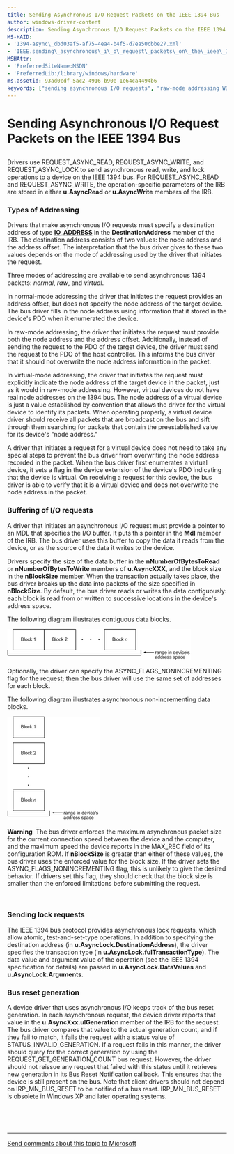 ```yaml
---
title: Sending Asynchronous I/O Request Packets on the IEEE 1394 Bus
author: windows-driver-content
description: Sending Asynchronous I/O Request Packets on the IEEE 1394 Bus
MS-HAID:
- '1394-async\_dbd03af5-af75-4ea4-b4f5-d7ea50cbbe27.xml'
- 'IEEE.sending\_asynchronous\_i\_o\_request\_packets\_on\_the\_ieee\_1394\_bus'
MSHAttr:
- 'PreferredSiteName:MSDN'
- 'PreferredLib:/library/windows/hardware'
ms.assetid: 93ad0cdf-5ac2-4916-b90e-1e64ca4494b6
keywords: ["sending asynchronous I/O requests", "raw-mode addressing WDK IEEE 1394 bus", "virtual-mode addressing WDK IEEE 1394 bus", "normal-mode addressing WDK IEEE 1394 bus", "addresses WDK IEEE 1394 bus", "data blocks WDK IEEE 1394 bus", "contiguous data blocks WDK IEEE 1394 bus", "non-incrementing data blocks WDK IEEE 1394 bus", "buffers WDK IEEE 1394 bus", "bus reset generation WDK IEEE 1394 bus", "reset generation WDK IEEE 1394 bus", "locking WDK IEEE 1394 bus"]
---
```


# Sending Asynchronous I/O Request Packets on the IEEE 1394 Bus


## <a href="" id="ddk-sending-asynchronous-i-o-request-packets-on-the-ieee-1394-bus-kg"></a>


Drivers use REQUEST\_ASYNC\_READ, REQUEST\_ASYNC\_WRITE, and REQUEST\_ASYNC\_LOCK to send asynchronous read, write, and lock operations to a device on the IEEE 1394 bus. For REQUEST\_ASYNC\_READ and REQUEST\_ASYNC\_WRITE, the operation-specific parameters of the IRB are stored in either **u.AsyncRead** or **u.AsyncWrite** members of the IRB.

### Types of Addressing

Drivers that make asynchronous I/O requests must specify a destination address of type [**IO\_ADDRESS**](https://msdn.microsoft.com/library/windows/hardware/ff537346) in the **DestinationAddress** member of the IRB. The destination address consists of two values: the node address and the address offset. The interpretation that the bus driver gives to these two values depends on the mode of addressing used by the driver that initiates the request.

Three modes of addressing are available to send asynchronous 1394 packets: *normal*, *raw*, and *virtual*.

In normal-mode addressing the driver that initiates the request provides an address offset, but does not specify the node address of the target device. The bus driver fills in the node address using information that it stored in the device's PDO when it enumerated the device.

In raw-mode addressing, the driver that initiates the request must provide both the node address and the address offset. Additionally, instead of sending the request to the PDO of the target device, the driver must send the request to the PDO of the host controller. This informs the bus driver that it should not overwrite the node address information in the packet.

In virtual-mode addressing, the driver that initiates the request must explicitly indicate the node address of the target device in the packet, just as it would in raw-mode addressing. However, virtual devices do not have real node addresses on the 1394 bus. The node address of a virtual device is just a value established by convention that allows the driver for the virtual device to identify its packets. When operating properly, a virtual device driver should receive all packets that are broadcast on the bus and sift through them searching for packets that contain the preestablished value for its device's "node address."

A driver that initiates a request for a virtual device does not need to take any special steps to prevent the bus driver from overwriting the node address recorded in the packet. When the bus driver first enumerates a virtual device, it sets a flag in the device extension of the device's PDO indicating that the device is virtual. On receiving a request for this device, the bus driver is able to verify that it is a virtual device and does not overwrite the node address in the packet.

### Buffering of I/O requests

A driver that initiates an asynchronous I/O request must provide a pointer to an MDL that specifies the I/O buffer. It puts this pointer in the **Mdl** member of the IRB. The bus driver uses this buffer to copy the data it reads from the device, or as the source of the data it writes to the device.

Drivers specify the size of the data buffer in the **nNumberOfBytesToRead** or **nNumberOfBytesToWrite** members of **u.AsyncXXX**, and the block size in the **nBlockSize** member. When the transaction actually takes place, the bus driver breaks up the data into packets of the size specified in **nBlockSize**. By default, the bus driver reads or writes the data contiguously: each block is read from or written to successive locations in the device's address space.

The following diagram illustrates contiguous data blocks.

![diagram illustrating contiguous data blocks](images/1394blkd.png)

Optionally, the driver can specify the ASYNC\_FLAGS\_NONINCREMENTING flag for the request; then the bus driver will use the same set of addresses for each block.

The following diagram illustrates asynchronous non-incrementing data blocks.

![diagram illustrating asynchronous non-incrementing data blocks](images/1394blkf.png)

**Warning**  The bus driver enforces the maximum asynchronous packet size for the current connection speed between the device and the computer, and the maximum speed the device reports in the MAX\_REC field of its configuration ROM. If **nBlockSize** is greater than either of these values, the bus driver uses the enforced value for the block size. If the driver sets the ASYNC\_FLAGS\_NONINCREMENTING flag, this is unlikely to give the desired behavior. If drivers set this flag, they should check that the block size is smaller than the enforced limitations before submitting the request.

 

### Sending lock requests

The IEEE 1394 bus protocol provides asynchronous lock requests, which allow atomic, test-and-set-type operations. In addition to specifying the destination address (in **u.AsyncLock.DestinationAddress**), the driver specifies the transaction type (in **u.AsyncLock.fulTransactionType**). The data value and argument value of the operation (see the IEEE 1394 specification for details) are passed in **u.AsyncLock.DataValues** and **u.AsyncLock.Arguments**.

### Bus reset generation

A device driver that uses asynchronous I/O keeps track of the bus reset generation. In each asynchronous request, the device driver reports that value in the **u.AsyncXxx.ulGeneration** member of the IRB for the request. The bus driver compares that value to the actual generation count, and if they fail to match, it fails the request with a status value of STATUS\_INVALID\_GENERATION. If a request fails in this manner, the driver should query for the correct generation by using the REQUEST\_GET\_GENERATION\_COUNT bus request. However, the driver should not reissue any request that failed with this status until it retrieves new generation in its Bus Reset Notification callback. This ensures that the device is still present on the bus. Note that client drivers should not depend on IRP\_MN\_BUS\_RESET to be notified of a bus reset. IRP\_MN\_BUS\_RESET is obsolete in Windows XP and later operating systems.

 

 


--------------------
[Send comments about this topic to Microsoft](mailto:wsddocfb@microsoft.com?subject=Documentation%20feedback%20%5BIEEE\buses%5D:%20Sending%20Asynchronous%20I/O%20Request%20Packets%20on%20the%20IEEE%201394%20Bus%20%20RELEASE:%20%287/14/2016%29&body=%0A%0APRIVACY%20STATEMENT%0A%0AWe%20use%20your%20feedback%20to%20improve%20the%20documentation.%20We%20don't%20use%20your%20email%20address%20for%20any%20other%20purpose,%20and%20we'll%20remove%20your%20email%20address%20from%20our%20system%20after%20the%20issue%20that%20you're%20reporting%20is%20fixed.%20While%20we're%20working%20to%20fix%20this%20issue,%20we%20might%20send%20you%20an%20email%20message%20to%20ask%20for%20more%20info.%20Later,%20we%20might%20also%20send%20you%20an%20email%20message%20to%20let%20you%20know%20that%20we've%20addressed%20your%20feedback.%0A%0AFor%20more%20info%20about%20Microsoft's%20privacy%20policy,%20see%20http://privacy.microsoft.com/default.aspx. "Send comments about this topic to Microsoft")


